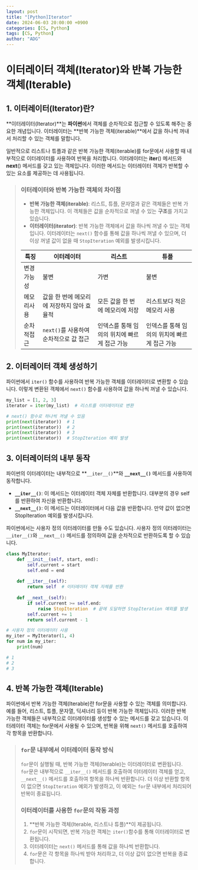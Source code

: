 ```yaml
---
layout: post
title: "[Python]Iterator"
date: 2024-06-03 20:00:00 +0900
categories: [CS, Python]
tags: [CS, Python]
author: "ADG"
---
```


# 이터레이터 객체(Iterator)와 반복 가능한 객체(Iterable)

## 1. 이터레이터(Iterator)란?

**이터레이터(Iterator)**는 **파이썬**에서 객체를 순차적으로 접근할 수 있도록 해주는 중요한 개념입니다. 이터레이터는 **반복 가능한 객체(iterable)**에서 값을 하나씩 꺼내서 처리할 수 있는 객체를 말합니다.

일반적으로 리스트나 튜플과 같은 반복 가능한 객체(iterable)를 for문에서 사용할 때 내부적으로 이터레이터를 사용하여 반복을 처리합니다. 이터레이터는 __iter__() 메서드와 __next__() 메서드를 갖고 있는 객체입니다. 이러한 메서드는 이터레이터 객체가 반복할 수 있는 요소를 제공하는 데 사용됩니다.

> ### 이터레이터와 반복 가능한 객체의 차이점
> - **반복 가능한 객체(iterable)**: 리스트, 튜플, 문자열과 같은 객체들은 반복 가능한 객체입니다. 이 객체들은 값을 순차적으로 꺼낼 수 있는 **구조**를 가지고 있습니다.
> - **이터레이터(iterator)**: 반복 가능한 객체에서 값을 하나씩 꺼낼 수 있는 객체입니다. 이터레이터는 `next()` 함수를 통해 값을 하나씩 꺼낼 수 있으며, 더 이상 꺼낼 값이 없을 때 `StopIteration` 예외를 발생시킵니다.
>
>  |특징 | 이터레이터 | 리스트 | 튜플 |
>  | ---|---|---|---|
>  | 변경가능성 | 불변 | 가변 | 불변 |
>  | 메모리사용 | 값을 한 번에 메모리에 저장하지 않아 효율적 | 모든 값을 한 번에 메모리에 저장 | 리스트보다 적은 메모리 사용 |
>  | 순차적접근 | `next()`를 사용하여 순차적으로 값 접근 | 인덱스를 통해 임의의 위치에 빠르게 접근 가능 | 인덱스를 통해 임의의 위치에 빠르게 접근 가능 |

## 2. 이터레이터 객체 생성하기

파이썬에서 `iter()` 함수를 사용하여 반복 가능한 객체를 이터레이터로 변환할 수 있습니다. 이렇게 변환된 객체에서 `next()` 함수를 사용하여 값을 하나씩 꺼낼 수 있습니다.

```python
my_list = [1, 2, 3]
iterator = iter(my_list)  # 리스트를 이터레이터로 변환

# next() 함수로 하나씩 꺼낼 수 있음
print(next(iterator))  # 1
print(next(iterator))  # 2
print(next(iterator))  # 3
print(next(iterator))  # StopIteration 예외 발생
```

## 3. 이터레이터의 내부 동작

파이썬의 이터레이터는 내부적으로 **`__iter__()`**와 **`__next__()`** 메서드를 사용하여 동작합니다.

- **`__iter__()`**: 이 메서드는 이터레이터 객체 자체를 반환합니다. 대부분의 경우 self를 반환하여 자신을 반환합니다.  
- **`__next__()`**: 이 메서드는 이터레이터에서 다음 값을 반환합니다. 만약 값이 없으면 StopIteration 예외를 발생시킵니다.

파이썬에서는 사용자 정의 이터레이터를 만들 수도 있습니다. 사용자 정의 이터레이터는 `__iter__()`와 `__next__()` 메서드를 정의하여 값을 순차적으로 반환하도록 할 수 있습니다.

```python
class MyIterator:
    def __init__(self, start, end):
        self.current = start
        self.end = end
    
    def __iter__(self):
        return self  # 이터레이터 객체 자체를 반환
    
    def __next__(self):
        if self.current >= self.end:
            raise StopIteration  # 끝에 도달하면 StopIteration 예외를 발생
        self.current += 1
        return self.current - 1

# 사용자 정의 이터레이터 사용
my_iter = MyIterator(1, 4)
for num in my_iter:
    print(num)

# 1
# 2
# 3
```

## 4. 반복 가능한 객체(Iterable)

파이썬에서 반복 가능한 객체(Iterable)란 for문을 사용할 수 있는 객체를 의미합니다. 예를 들어, 리스트, 튜플, 문자열, 딕셔너리 등이 반복 가능한 객체입니다. 이러한 반복 가능한 객체들은 내부적으로 이터레이터를 생성할 수 있는 메서드를 갖고 있습니다. 이터레이터 객체는 for문에서 사용될 수 있으며, 반복을 위해 `next()` 메서드를 호출하여 각 항목을 반환합니다.

> ### `for`문 내부에서 이터레이터 동작 방식
>
> `for`문이 실행될 때, 반복 가능한 객체(Iterable)는 이터레이터로 변환됩니다. `for`문은 내부적으로 `__iter__()` 메서드를 호출하여 이터레이터 객체를 얻고, `__next__()` 메서드를 호출하여 항목을 하나씩 반환합니다. 더 이상 반환할 항목이 없으면 `StopIteration` 예외가 발생하고, 이 예외는 `for`문 내부에서 처리되어 반복이 종료됩니다.
>
> ### 이터레이터를 사용한 `for`문의 작동 과정
>
> 1. **반복 가능한 객체(Iterable, 리스트나 튜플)**이 제공됩니다.
> 2. `for`문이 시작되면, 반복 가능한 객체는 `iter()`함수를 통해 이터레이터로 변환됩니다.
> 3. 이터레이터는 `next()` 메서드를 통해 값을 하나씩 반환합니다.
> 4. `for`문은 각 항목을 하나씩 받아 처리하고, 더 이상 값이 없으면 반복을 종료합니다.